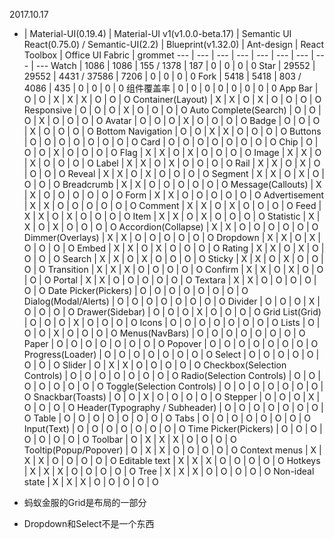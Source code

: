2017.10.17

- | Material-UI(0.19.4) | Material-UI v1(v1.0.0-beta.17) | Semantic UI React(0.75.0) / Semantic-UI(2.2) | Blueprint(v1.32.0) | Ant-design | React Toolbox | Office UI Fabric | grommet
--- | --- | --- | --- | --- | --- | --- | --- | ---
Watch | 1086 | 1086 | 155 / 1378 | 187 | 0 | 0 | 0 | 0
Star | 29552 | 29552 | 4431 / 37586 | 7206 | 0 | 0 | 0 | 0
Fork | 5418 | 5418 | 803 / 4086 | 435 | 0 | 0 | 0 | 0 
组件覆盖率 | 0 | 0 | 0 | 0 | 0 | 0 | 0 | 0
App Bar | O | O | X | X | X | O | O | O
Container(Layout) | X | X | O | X | O | O | O | O
Responsive | O | O | O | X | O | O | O | O
Auto Complete(Search) | O | O | O | X | O | O | O | O
Avatar | O | O | O | X | O | O | O | O
Badge | O | O | O | X | O | O | O | O
Bottom Navigation | O | O | X | X | O | O | O | O
Buttons | O | O | O | O | O | O | O | O
Card | O | O | O | O | O | O | O | O
Chip | O | O | O | X | O | O | O | O
Flag | X | X | O | X | O | O | O | O
Image | X | X | O | X | O | O | O | O
Label | X | X | O | X | O | O | O | O
Rail | X | X | O | X | O | O | O | O
Reveal | X | X | O | X | O | O | O | O
Segment | X | X | O | X | O | O | O | O
Breadcrumb | X | X | O | O | O | O | O | O
Message(Callouts) | X | X | O | O | O | O | O | O
Form | X | X | O | O | O | O | O | O
Advertisement | X | X | O | O | O | O | O | O
Comment | X | X | O | X | O | O | O | O
Feed | X | X | O | X | O | O | O | O
Item | X | X | O | X | O | O | O | O
Statistic | X | X | O | X | O | O | O | O
Accordion(Collapse) | X | X | O | O | O | O | O | O
Dimmer(Overlays) | X | X | O | O | O | O | O | O
Dropdown | X | X | O | X | O | O | O | O
Embed | X | X | O | X | O | O | O | O
Rating | X | X | O | X | O | O | O | O
Search | X | X | O | X | O | O | O | O
Sticky | X | X | O | X | O | O | O | O
Transition | X | X | X | O | O | O | O | O
Confirm | X | X | O | X | O | O | O | O
Portal | X | X | O | O | O | O | O | O
Textara | X | X | O | O | O | O | O | O
Date Picker(Pickers) | O | O | O | O | O | O | O | O
Dialog(Modal/Alerts) | O | O | O | O | O | O | O | O
Divider | O | O | O | X | O | O | O | O
Drawer(Sidebar) | O | O | O | X | O | O | O | O
Grid List(Grid) | O | O | O | X | O | O | O | O
Icons | O | O | O | O | O | O | O | O
Lists | O | O | O | X | O | O | O | O
Menus(NavBars) | O | O | O | O | O | O | O | O
Paper | O | O | O | O | O | O | O | O
Popover | O | O | O | O | O | O | O | O
Progress(Loader) | O | O | O | O | O | O | O | O
Select | O | O | O | O | O | O | O | O
Slider | O | X | X | O | O | O | O | O
Checkbox(Selection Controls) | O | O | O | O | O | O | O | O
Radio(Selection Controls) | O | O | O | O | O | O | O | O
Toggle(Selection Controls) | O | O | O | O | O | O | O | O
Snackbar(Toasts) | O | O | X | O | O | O | O | O
Stepper | O | O | O | X | O | O | O | O
Header(Typography / Subheader) | O | O | O | O | O | O | O | O
Table | O | O | O | O | O | O | O | O
Tabs | O | O | O | O | O | O | O | O
Input(Text) | O | O | O | O | O | O | O | O
Time Picker(Pickers) | O | O | O | O | O | O | O | O
Toolbar | O | X | X | X | O | O | O | O
Tooltip(Popup/Popover) | O | X | X | O | O | O | O | O
Context menus | X | X | X | O | O | O | O | O
Editable text | X | X | X | O | O | O | O | O
Hotkeys | X | X | X | O | O | O | O | O
Tree | X | X | X | O | O | O | O | O
Non-ideal state | X | X | X | O | O | O | O | O

- 蚂蚁金服的Grid是布局的一部分
- Dropdown和Select不是一个东西